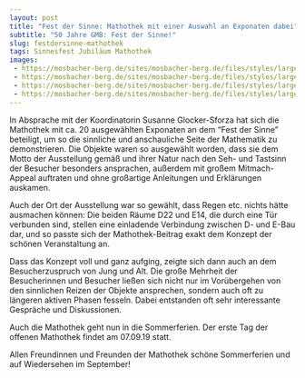 ```yaml
---
layout: post
title: "Fest der Sinne: Mathothek mit einer Auswahl an Exponaten dabei"
subtitle: "50 Jahre GMB: Fest der Sinne!"
slug: festdersinne-mathothek
tags: Sinnesfest Jubiläum Mathothek
images:
 - https://mosbacher-berg.de/sites/mosbacher-berg.de/files/styles/large/public/1_12.jpg?itok=A2aWGbkE
 - https://mosbacher-berg.de/sites/mosbacher-berg.de/files/styles/large/public/2_13.jpg?itok=afMn050Y
 - https://mosbacher-berg.de/sites/mosbacher-berg.de/files/styles/large/public/3_11.jpg?itok=ZCmivKOQ
 - https://mosbacher-berg.de/sites/mosbacher-berg.de/files/styles/large/public/4_12.jpg?itok=DhrAM8o1
---
```


In Absprache mit der Koordinatorin Susanne Glocker-Sforza hat sich die Mathothek mit ca. 20 ausgewählten Exponaten an dem “Fest der Sinne” beteiligt, um so die sinnliche und anschauliche Seite der Mathematik zu demonstrieren. Die Objekte waren so ausgewählt worden, dass sie dem Motto der Ausstellung gemäß und ihrer Natur nach den Seh- und Tastsinn der Besucher besonders ansprachen, außerdem mit großem Mitmach-Appeal auftraten und ohne großartige Anleitungen und Erklärungen auskamen.

<!--break-->

Auch der Ort der Ausstellung war so gewählt, dass Regen etc. nichts hätte ausmachen können: Die beiden Räume D22 und E14, die durch eine Tür verbunden sind, stellen eine einladende Verbindung zwischen D- und E-Bau dar, und so passte sich der Mathothek-Beitrag exakt dem Konzept der schönen Veranstaltung an.

Dass das Konzept voll und ganz aufging, zeigte sich dann auch an dem Besucherzuspruch von Jung und Alt. Die große Mehrheit der Besucherinnen und Besucher ließen sich nicht nur im Vorübergehen von den sinnlichen Reizen der Objekte ansprechen, sondern auch oft zu längeren aktiven Phasen fesseln. Dabei entstanden oft sehr interessante Gespräche und Diskussionen.

Auch die Mathothek geht nun in die Sommerferien. Der erste Tag der offenen Mathothek findet am 07.09.19 statt.

Allen Freundinnen und Freunden der Mathothek schöne Sommerferien und auf Wiedersehen im September!
